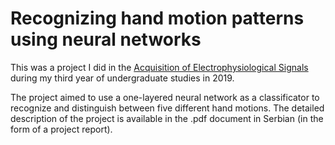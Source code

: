 # Recognizing hand motion patterns using neural networks

This was a project I did in the [Acquisition of Electrophysiological Signals](https://www.etf.bg.ac.rs/sr-lat/fis/karton_predmeta/13E053AES-2019) during my third year of undergraduate studies in 2019.

The project aimed to use a one-layered neural network as a classificator to recognize and distinguish between five different hand motions. 
The detailed description of the project is available in the .pdf document in Serbian (in the form of a project report).
